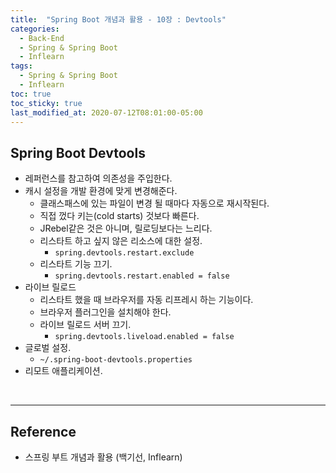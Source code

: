```yaml
---
title:  "Spring Boot 개념과 활용 - 10장 : Devtools"
categories:
  - Back-End
  - Spring & Spring Boot
  - Inflearn
tags:
  - Spring & Spring Boot
  - Inflearn
toc: true
toc_sticky: true
last_modified_at: 2020-07-12T08:01:00-05:00
---
```


## Spring Boot Devtools

* 레퍼런스를 참고하여 의존성을 주입한다.
* 캐시 설정을 개발 환경에 맞게 변경해준다.
  * 클래스패스에 있는 파일이 변경 될 때마다 자동으로 재시작된다.
  * 직접 껐다 키는(cold starts) 것보다 빠른다.
  * JRebel같은 것은 아니며, 릴로딩보다는 느리다.
  * 리스타트 하고 싶지 않은 리소스에 대한 설정.
    * ``spring.devtools.restart.exclude``
  * 리스타트 기능 끄기.
    * ``spring.devtools.restart.enabled = false``
* 라이브 릴로드
  * 리스타트 했을 때 브라우저를 자동 리프레시 하는 기능이다.
  * 브라우저 플러그인을 설치해야 한다.
  * 라이브 릴로드 서버 끄기.
    * ``spring.devtools.liveload.enabled = false``
* 글로벌 설정.
  * ``~/.spring-boot-devtools.properties``
* 리모트 애플리케이션.

<br>

---

## Reference

* 스프링 부트 개념과 활용 (백기선, Inflearn)
